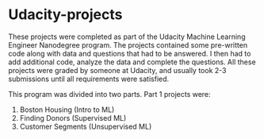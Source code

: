 # Udacity-projects

These projects were completed as part of the Udacity Machine Learning Engineer Nanodegree program.  The projects contained some pre-written code along with data and questions that had to be answered.  I then had to add additional code, analyze the data and complete the questions.  All these projects were graded by someone at Udacity, and usually took 2-3 submissions until all requirements were satisfied.

This program was divided into two parts.  Part 1 projects were:
1. Boston Housing (Intro to ML)
2. Finding Donors (Supervised ML)
3. Customer Segments (Unsupervised ML)
